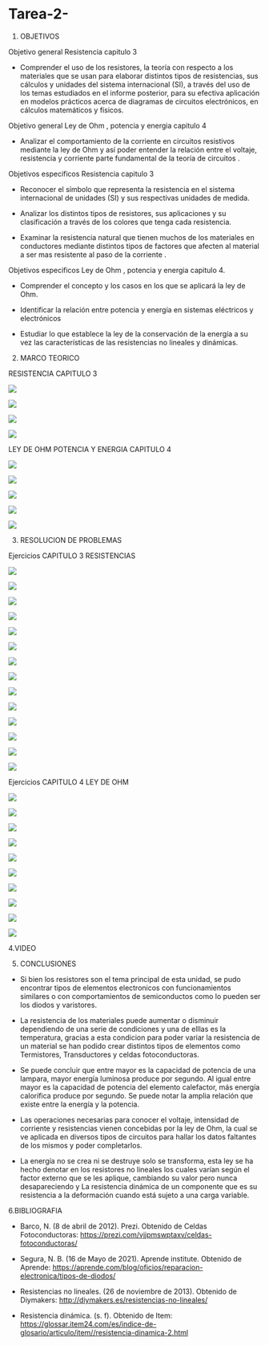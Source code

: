 # Tarea-2-

1. OBJETIVOS

Objetivo general  Resistencia capitulo 3

- Comprender el uso de los resistores, la teoría con respecto a los materiales que se usan para elaborar distintos tipos de resistencias, sus cálculos y unidades del sistema internacional (SI), a través del uso de los temas estudiados en el informe posterior, para su efectiva aplicación en modelos prácticos acerca de diagramas de circuitos electrónicos, en cálculos matemáticos y físicos.

Objetivo general Ley de Ohm , potencia y energia capitulo 4 

- Analizar el comportamiento de la corriente en circuitos resistivos mediante la ley de Ohm y así poder entender la relación entre el voltaje, resistencia y corriente parte fundamental de la teoría de circuitos .

Objetivos especificos Resistencia capitulo 3

- Reconocer el símbolo que representa la resistencia en el sistema internacional de unidades (SI) y sus respectivas unidades de medida.

- Analizar los distintos tipos de resistores, sus aplicaciones y su clasificación a través de los colores que tenga cada resistencia.

- Examinar la resistencia natural que tienen muchos de los materiales en conductores mediante distintos tipos de factores que afecten al material a ser mas resistente al paso de la corriente .

Objetivos especificos Ley de Ohm , potencia y energia capitulo 4.

- Comprender el concepto y los  casos en los que se aplicará la ley de Ohm. 

- Identificar la relación entre potencia y energía en sistemas eléctricos y electrónicos 

-  Estudiar lo que establece la ley de la conservación de la energía a su vez las características de las resistencias no lineales y dinámicas. 

2. MARCO TEORICO

RESISTENCIA CAPITULO 3

![](https://user-images.githubusercontent.com/84397282/120918373-cbf36300-c679-11eb-99bb-003f792da64e.jpg)

![](https://user-images.githubusercontent.com/84397282/120918374-cc8bf980-c679-11eb-8ce6-1a968087dc8d.jpg)

![](https://user-images.githubusercontent.com/84397282/120918377-cc8bf980-c679-11eb-87a9-8ceec75b53c5.jpg)

![](https://user-images.githubusercontent.com/84397282/120918378-cc8bf980-c679-11eb-9594-a5ab66b1b8f1.jpg)

LEY DE OHM POTENCIA Y ENERGIA CAPITULO 4 

![](https://user-images.githubusercontent.com/84998013/121100407-63160300-c7bf-11eb-8cc4-1a0919dbe445.png)

![](https://user-images.githubusercontent.com/84998013/121100472-880a7600-c7bf-11eb-969a-44ab3ad15540.png)

![](https://user-images.githubusercontent.com/84998005/121119699-b9943900-c7e1-11eb-9ad4-94a71c89a2fb.png)

![](https://user-images.githubusercontent.com/84998005/121123018-1f83bf00-c7e8-11eb-9a4f-19bccd76f105.png)

![](https://user-images.githubusercontent.com/84998005/121123023-20b4ec00-c7e8-11eb-83b2-127ceb790ec4.png)





3. RESOLUCION DE PROBLEMAS

Ejercicios CAPITULO 3 RESISTENCIAS 

![](https://user-images.githubusercontent.com/84397282/120944545-b7a37a80-c6fa-11eb-8423-2421df2ba299.jpg)

![](https://user-images.githubusercontent.com/84397282/120944546-b83c1100-c6fa-11eb-8634-011fa3e05456.jpg)

![](https://user-images.githubusercontent.com/84397282/120944547-b8d4a780-c6fa-11eb-8e56-fb57ad8e1c3e.jpg) 

![](https://user-images.githubusercontent.com/84397282/121107185-16392900-c7cd-11eb-9a0c-2ada2e974c96.jpg)

![](https://user-images.githubusercontent.com/84397282/121107188-176a5600-c7cd-11eb-91e2-d5ee473417bd.jpg)

![](https://user-images.githubusercontent.com/84397282/121107192-176a5600-c7cd-11eb-84e9-21bbe750c842.jpg)

![](https://user-images.githubusercontent.com/84998013/121109175-a9c02900-c7d0-11eb-9834-3390a254e4ac.png)

![](https://user-images.githubusercontent.com/84998013/121109296-e3912f80-c7d0-11eb-8c70-685522cc1a0c.png)

![](https://user-images.githubusercontent.com/84998013/121109370-0c192980-c7d1-11eb-9eeb-97a8343cb6f1.png)

![](https://user-images.githubusercontent.com/84998013/121109478-4682c680-c7d1-11eb-89ed-6356f3f32fab.png)

![](https://user-images.githubusercontent.com/84998005/121110985-bf831d80-c7d3-11eb-98c6-74c40bc87534.png)

![](https://user-images.githubusercontent.com/84998005/121111007-c7db5880-c7d3-11eb-9213-1f6de56a6fc5.png)

![](https://user-images.githubusercontent.com/84998005/121111003-c6119500-c7d3-11eb-9922-be474270125a.png)

![](https://user-images.githubusercontent.com/84998005/121111000-c578fe80-c7d3-11eb-97ec-e879ddd46d5e.png)

Ejercicios CAPITULO 4 LEY DE OHM 

![](https://user-images.githubusercontent.com/84397282/121133390-e18e9700-c7f7-11eb-938d-f337146d5231.jpg)

![](https://user-images.githubusercontent.com/84397282/121133392-e18e9700-c7f7-11eb-8d13-0c33e782db64.jpg)

![](https://user-images.githubusercontent.com/84397282/121133394-e2272d80-c7f7-11eb-901c-1f5a13f9906a.jpg)

![](https://user-images.githubusercontent.com/84397282/121133395-e2272d80-c7f7-11eb-9064-696238455892.jpg)

![](https://user-images.githubusercontent.com/84397282/121133380-dfc4d380-c7f7-11eb-846c-e3708f71190e.jpg)

![](https://user-images.githubusercontent.com/84397282/121133383-e05d6a00-c7f7-11eb-8167-87033449c3a4.jpg)

![](https://user-images.githubusercontent.com/84397282/121133385-e05d6a00-c7f7-11eb-80f5-1cda7f1453d3.jpg)

![](https://user-images.githubusercontent.com/84397282/121133386-e0f60080-c7f7-11eb-8e25-19f73cdf27ee.jpg)

![](https://user-images.githubusercontent.com/84397282/121133387-e0f60080-c7f7-11eb-9640-6e78e8a5df98.jpg)

![](https://user-images.githubusercontent.com/84397282/121133389-e18e9700-c7f7-11eb-9518-a682a467930a.jpg)








4.VIDEO






5. CONCLUSIONES

- Si bien los resistores son el tema principal de esta unidad, se pudo encontrar tipos de elementos electronicos con funcionamientos similares o con comportamientos de semiconductos como lo pueden ser  los diodos y varistores.

- La resistencia de los materiales puede aumentar o disminuir dependiendo de una serie de condiciones y una de elllas es la temperatura, gracias a esta condicion para poder variar la resistencia de un material se han podido crear distintos tipos de elementos como Termistores, Transductores y celdas fotoconductoras.

- Se puede concluir que entre mayor es la capacidad de potencia de una lampara, mayor energía luminosa produce por segundo. Al igual entre mayor es la capacidad de potencia del elemento calefactor, más energía calorífica produce por segundo. Se puede notar la amplia relación que existe entre la energía y la potencia.

- Las operaciones necesarias para conocer el voltaje, intensidad de corriente y resistencias vienen concebidas por la ley de Ohm, la cual se ve aplicada en diversos tipos de circuitos para hallar los datos faltantes de los mismos y poder completarlos.

- La energía no se crea ni se destruye solo se transforma, esta ley se ha hecho denotar en los resistores no lineales  los cuales varían según el factor externo que se les aplique, cambiando su valor pero nunca desapareciendo y La resistencia dinámica de un componente que es su resistencia a la deformación cuando está sujeto a una carga variable.


6.BIBLIOGRAFIA 

- Barco, N. (8 de abril de 2012). Prezi. Obtenido de Celdas Fotoconductoras: https://prezi.com/vjjpmswptaxv/celdas-fotoconductoras/

- Segura, N. B. (16 de Mayo de 2021). Aprende institute. Obtenido de Aprende: https://aprende.com/blog/oficios/reparacion-electronica/tipos-de-diodos/

- Resistencias no lineales. (26 de noviembre de 2013). Obtenido de Diymakers: http://diymakers.es/resistencias-no-lineales/ 

- Resistencia dinámica. (s. f). Obtenido de Item: https://glossar.item24.com/es/indice-de-glosario/articulo/item//resistencia-dinamica-2.html 
